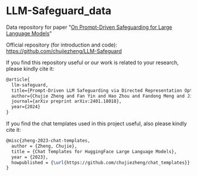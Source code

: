 # LLM-Safeguard_data

Data repository for paper "[On Prompt-Driven Safeguarding for Large Language Models](https://arxiv.org/abs/2401.18018)"

Official repository (for introduction and code): https://github.com/chujiezheng/LLM-Safeguard

If you find this repository useful or our work is related to your research, please kindly cite it:

```latex
@article{
  llm-safeguard,
  title={Prompt-Driven LLM Safeguarding via Directed Representation Optimization},
  author={Chujie Zheng and Fan Yin and Hao Zhou and Fandong Meng and Jie Zhou and Kai-Wei Chang and Minlie Huang and Nanyun Peng},
  journal={arXiv preprint arXiv:2401.18018},
  year={2024}
}
```

If you find the chat templates used in this project useful, also please kindly cite it:

```latex
@misc{zheng-2023-chat-templates,
  author = {Zheng, Chujie},
  title = {Chat Templates for HuggingFace Large Language Models},
  year = {2023},
  howpublished = {\url{https://github.com/chujiezheng/chat_templates}}
}
```
